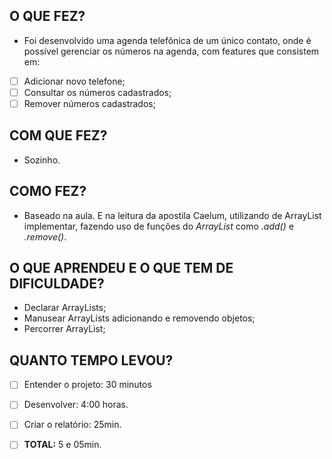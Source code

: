 
## O QUE FEZ?
- Foi desenvolvido uma agenda telefônica de um único contato, onde é possível gerenciar os números na agenda, com features que consistem em:
- [ ] Adicionar novo telefone;
- [ ] Consultar os números cadastrados;
- [ ] Remover números cadastrados;

## COM QUE FEZ?
- Sozinho.

## COMO FEZ?
- Baseado na aula. E na leitura da apostila Caelum, utilizando de ArrayList implementar, fazendo uso de funções do _ArrayList_ como _.add()_ e _.remove()_.


## O QUE APRENDEU E O QUE TEM DE DIFICULDADE?
- Declarar ArrayLists;
- Manusear ArrayLists adicionando e removendo objetos;
- Percorrer ArrayList;


## QUANTO TEMPO LEVOU?
   - [ ] Entender o projeto: 30 minutos
   - [ ] Desenvolver:   4:00 horas.
   - [ ] Criar o relatório: 25min.
   - [ ] **TOTAL:** 5 e 05min.

